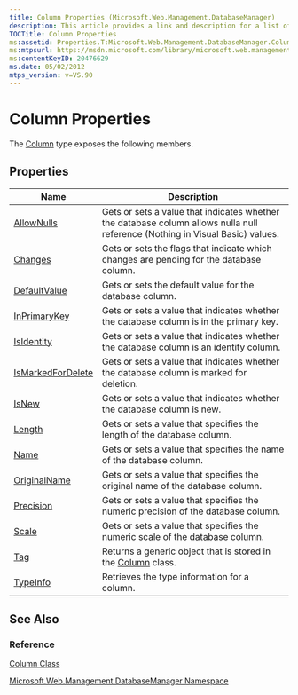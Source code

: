 ```yaml
---
title: Column Properties (Microsoft.Web.Management.DatabaseManager)
description: This article provides a link and description for a list of properties available for the column class.
TOCTitle: Column Properties
ms:assetid: Properties.T:Microsoft.Web.Management.DatabaseManager.Column
ms:mtpsurl: https://msdn.microsoft.com/library/microsoft.web.management.databasemanager.column_properties(v=VS.90)
ms:contentKeyID: 20476629
ms.date: 05/02/2012
mtps_version: v=VS.90
---
```


# Column Properties

The [Column](column-class-microsoft-web-management-databasemanager.md) type exposes the following members.

## Properties

|Name|Description|
|--- |--- |
|[AllowNulls](column-allownulls-property-microsoft-web-management-databasemanager.md)|Gets or sets a value that indicates whether the database column allows nulla null reference (Nothing in Visual Basic) values.|
|[Changes](column-changes-property-microsoft-web-management-databasemanager.md)|Gets or sets the flags that indicate which changes are pending for the database column.|
|[DefaultValue](column-defaultvalue-property-microsoft-web-management-databasemanager.md)|Gets or sets the default value for the database column.|
|[InPrimaryKey](column-inprimarykey-property-microsoft-web-management-databasemanager.md)|Gets or sets a value that indicates whether the database column is in the primary key.|
|[IsIdentity](column-isidentity-property-microsoft-web-management-databasemanager.md)|Gets or sets a value that indicates whether the database column is an identity column.|
|[IsMarkedForDelete](column-ismarkedfordelete-property-microsoft-web-management-databasemanager.md)|Gets or sets a value that indicates whether the database column is marked for deletion.|
|[IsNew](column-isnew-property-microsoft-web-management-databasemanager.md)|Gets or sets a value that indicates whether the database column is new.|
|[Length](column-length-property-microsoft-web-management-databasemanager.md)|Gets or sets a value that specifies the length of the database column.|
|[Name](column-name-property-microsoft-web-management-databasemanager.md)|Gets or sets a value that specifies the name of the database column.|
|[OriginalName](column-originalname-property-microsoft-web-management-databasemanager.md)|Gets or sets a value that specifies the original name of the database column.|
|[Precision](column-precision-property-microsoft-web-management-databasemanager.md)|Gets or sets a value that specifies the numeric precision of the database column.|
|[Scale](column-scale-property-microsoft-web-management-databasemanager.md)|Gets or sets a value that specifies the numeric scale of the database column.|
|[Tag](column-tag-property-microsoft-web-management-databasemanager.md)|Returns a generic object that is stored in the [Column](column-class-microsoft-web-management-databasemanager.md) class.|
|[TypeInfo](column-typeinfo-property-microsoft-web-management-databasemanager.md)|Retrieves the type information for a column.|

## See Also

### Reference

[Column Class](column-class-microsoft-web-management-databasemanager.md)

[Microsoft.Web.Management.DatabaseManager Namespace](microsoft-web-management-databasemanager-namespace.md)
